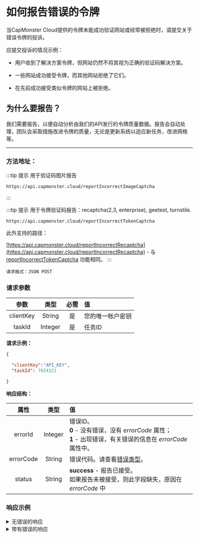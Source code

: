 ﻿# 如何报告错误的令牌

当CapMonster Cloud提供的令牌未能成功验证网站或经常被拒绝时，请提交关于错误令牌的投诉。

应提交投诉的情况示例：

- 用户收到了解决方案令牌，但网站仍然不将其视为正确的验证码解决方案。

- 一些网站成功接受令牌，而其他网站拒绝了它们。

- 在先前成功接受类似令牌的网站上被拒绝。


## 为什么要报告？

我们需要报告，以便自动分析由我们的API发行的令牌质量数据。报告会自动处理，团队会采取措施改进令牌的质量，无论是更新系统以适应新任务，改进网格等。

---

### 方法地址：


:::tip 提示 用于验证码图片报告
```http
https://api.capmonster.cloud/reportIncorrectImageCaptcha
```
:::


:::tip 提示 用于令牌验证码报告：recaptcha(2,3, enterprise), geetest, turnstile.
```http
https://api.capmonster.cloud/reportIncorrectTokenCaptcha
```

此外支持的路径：

[https://api.capmonster.cloud/reportIncorrectRecaptcha](https://api.capmonster.cloud/reportIncorrectRecaptcha) - 与 [reportIncorrectTokenCaptcha](https://api.capmonster.cloud/reportIncorrectTokenCaptcha) 功能相同。
:::



`请求格式：JSON POST`

### 请求参数

|**参数**|**类型**|**必需**|**值**|
| :-: | :-: | :-: | :- |
|clientKey|String|是|您的唯一帐户密钥|
|taskId|Integer|是|任务ID|

**请求示例：**

```json
{

  "clientKey":"API_KEY",
  "taskId": 7654321

}
```

**响应结构：**

|**属性**|**类型**|**值**|
| :-: | :-: | :- |
|errorId|Integer|错误ID。<br />**0** - 没有错误，没有 *errorCode* 属性；<br />**1** - 出现错误，有关错误的信息在 *errorCode* 属性中。|
|errorCode|String|错误代码。请查看[错误类型](./api-errors.md)。|
|status|String|**success** - 报告已接受。<br />如果报告未被接受，则此字段缺失，原因在 *errorCode* 中|

### 响应示例

<details>
  <summary>
    无错误的响应
  </summary>

```json
{
  "errorId": 0,
  "status": "success"
}
```

</details>

<details>
  <summary>
    带有错误的响应
  </summary>

```json
{
  "errorId": 1,
  "errorCode": "ERROR_KEY_DOES_NOT_EXIST"
}
```

</details>
